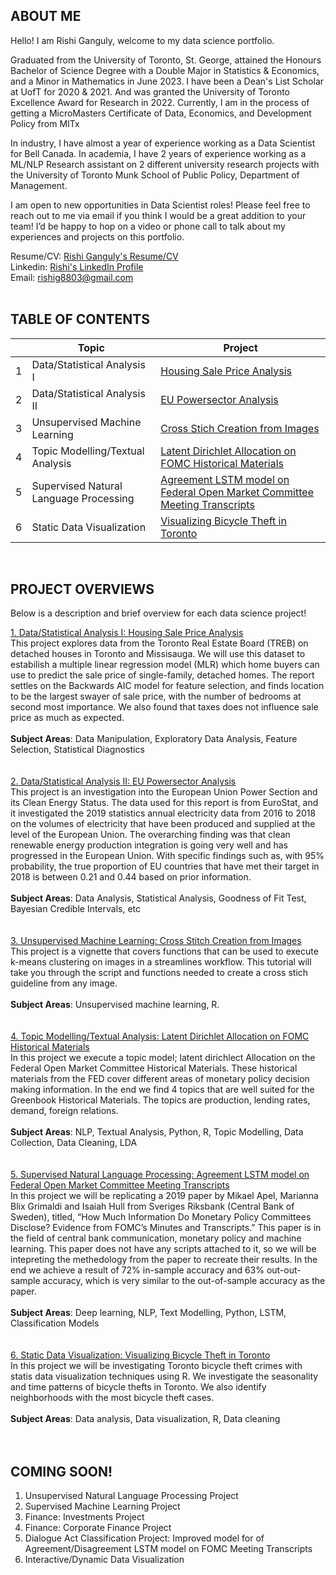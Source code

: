 ## ABOUT ME
Hello! I am Rishi Ganguly, welcome to my data science portfolio.

Graduated from the University of Toronto, St. George, attained the Honours Bachelor of Science Degree with a Double Major in Statistics & Economics, and a Minor in Mathematics in June 2023. I have been a Dean's List Scholar at UofT for 2020 & 2021. And was granted the University of Toronto Excellence Award for Research in 2022. Currently, I am in the process of getting a MicroMasters Certificate of Data, Economics, and Development Policy from MITx

In industry, I have almost a year of experience working as a Data Scientist for Bell Canada. In academia, I have 2 years of experience working as a ML/NLP Research assistant on 2 different university research projects with the University of Toronto Munk School of Public Policy, Department of Management. 

I am open to new opportunities in Data Scientist roles! Please feel free to reach out to me via email if you think I would be a great addition to your team! I’d be happy to hop on a video or phone call to talk about my experiences and projects on this portfolio.

Resume/CV: [Rishi Ganguly's Resume/CV](https://drive.google.com/file/d/1kEQWpuE7HxTLvKwnvJmK5eu0oe055LjO/) <br />
Linkedin: [Rishi's LinkedIn Profile](https://linkedin.com/in/rishig8) <br />
Email: rishig8803@gmail.com     
<br />

## TABLE OF CONTENTS

|        | Topic        | Project           |
| ------------- |-------------|-------------|
|1| Data/Statistical Analysis I     | [Housing Sale Price Analysis](https://rishig883.github.io/data_analysis_1/) |
|2| Data/Statistical Analysis II      | [EU Powersector Analysis](https://rishig883.github.io/data_analysis_2/) |
|3| Unsupervised Machine Learning      | [Cross Stich Creation from Images](https://rishig883.github.io/unsupervised_ml/) |
|4| Topic Modelling/Textual Analysis      | [Latent Dirichlet Allocation on FOMC Historical Materials](https://rishig883.github.io/textual_analysis/) |
|5| Supervised Natural Language Processing      | [Agreement LSTM model on Federal Open Market Committee Meeting Transcripts](https://rishig883.github.io/supervised_nlp/) |
|6| Static Data Visualization      | [Visualizing Bicycle Theft in Toronto](https://rishig883.github.io/static_data_visualization/) |

<br />

## PROJECT OVERVIEWS
Below is a description and brief overview for each data science project!

[1. Data/Statistical Analysis I: Housing Sale Price Analysis](https://rishig883.github.io/data_analysis_1/)<br />
This project explores data from the Toronto Real Estate Board (TREB) on detached houses in Toronto and Missisauga. We will use this dataset to estabilish a multiple linear regression model (MLR) which home buyers can use to predict the sale price of single-family, detached homes. The report settles on the Backwards AIC model for feature selection, and finds location to be the largest swayer of sale price, with the number of bedrooms at second most importance. We also found that taxes does not influence sale price as much as expected. <br />
<br />
**Subject Areas**: Data Manipulation, Exploratory Data Analysis, Feature Selection, Statistical Diagnostics <br />
<br />
<br />
[2. Data/Statistical Analysis II: EU Powersector Analysis](https://rishig883.github.io/data_analysis_2)<br />
This project is an investigation into the European Union Power Section and its Clean Energy Status. The data used for this report is from EuroStat, and it investigated the 2019 statistics annual electricity data from 2016 to 2018 on the volumes of electricity that have been produced and supplied at the level of the European Union. The overarching finding was that clean renewable energy production integration is going very well and has progressed in the European Union. With specific findings such as, with 95% probability, the true proportion of EU countries that have met their target in 2018 is between 0.21 and 0.44 based on prior information. <br />
<br />
**Subject Areas**:  Data Analysis, Statistical Analysis, Goodness of Fit Test, Bayesian Credible Intervals, etc <br />
<br />
<br />
[3. Unsupervised Machine Learning: Cross Stitch Creation from Images](https://rishig883.github.io/unsupervised_ml/)<br />
This project is a vignette that covers functions that can be used to execute k-means clustering on images in a streamlines workflow. This tutorial will take you through the script and functions needed to create a cross stich guideline from any image. <br />
<br />
**Subject Areas**:  Unsupervised machine learning, R. <br />
<br />
<br />
[4. Topic Modelling/Textual Analysis: Latent Dirichlet Allocation on FOMC Historical Materials](https://rishig883.github.io/textual_analysis/)<br />
In this project we execute a topic model; latent dirichlect Allocation on the Federal Open Market Committee Historical Materials. These historical materials from the FED cover different areas of monetary policy decision making information. In the end we find 4 topics that are well suited for the Greenbook Historical Materials. The topics are production, lending rates, demand, foreign relations. <br />
<br />
**Subject Areas**: NLP, Textual Analysis, Python, R, Topic Modelling, Data Collection, Data Cleaning, LDA <br />
<br />
<br />
[5. Supervised Natural Language Processing: Agreement LSTM model on Federal Open Market Committee Meeting Transcripts](https://rishig883.github.io/supervised_nlp/)<br />
In this project we will be replicating a 2019 paper by Mikael Apel, Marianna Blix Grimaldi and Isaiah Hull from Sveriges Riksbank (Central Bank of Sweden), titled, “How Much Information Do Monetary Policy Committees Disclose? Evidence from FOMC’s Minutes and Transcripts.” This paper is in the field of central bank communication, monetary policy and machine learning. This paper does not have any scripts attached to it, so we will be intepreting the methedology from the paper to recreate their results. In the end we achieve a result of 72% in-sample accuracy and 63% out-out-sample accuracy, which is very similar to the out-of-sample accuracy as the paper.<br />
<br />
**Subject Areas**: Deep learning, NLP, Text Modelling, Python, LSTM, Classification Models <br />
<br />
<br />
[6. Static Data Visualization: Visualizing Bicycle Theft in Toronto](https://rishig883.github.io/static_data_visualization/)<br />
In this project we will be investigating Toronto bicycle theft crimes with statis data visualization techniques using R. We investigate the seasonality and time patterns of bicycle thefts in Toronto. We also identify neighborhoods with the most bicycle theft cases.<br />
<br />
**Subject Areas**: Data analysis, Data visualization, R, Data cleaning <br /> 
<br />
<br />

## COMING SOON!
1. Unsupervised Natural Language Processing Project
2. Supervised Machine Learning Project
3. Finance: Investments Project
4. Finance: Corporate Finance Project
5. Dialogue Act Classification Project: Improved model for of Agreement/Disagreement LSTM model on FOMC Meeting Transcripts
6. Interactive/Dynamic Data Visualization
